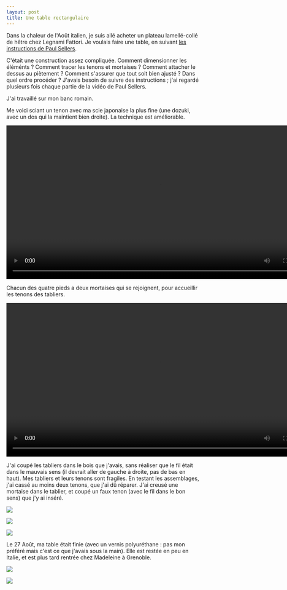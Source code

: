 ```yaml
---
layout: post
title: Une table rectangulaire
---
```


Dans la chaleur de l'Août italien, je suis allé acheter un plateau
lamellé-collé de hêtre chez Legnami Fattori. Je voulais faire une
table, en suivant [les instructions de Paul
Sellers](https://woodworkingmasterclasses.com/videos/make-table-project-info/).

C'était une construction assez compliquée. Comment dimensionner les
éléménts ? Comment tracer les tenons et mortaises ? Comment attacher
le dessus au piètement ? Comment s'assurer que tout soit bien ajusté ?
Dans quel ordre procéder ? J'avais besoin de suivre des instructions ;
j'ai regardé plusieurs fois chaque partie de la vidéo de Paul Sellers.

J'ai travaillé sur mon banc romain.


Me voici sciant un tenon avec ma scie japonaise la plus fine (une
dozuki, avec un dos qui la maintient bien droite). La technique est
améliorable.

<video controls width="800">
  <source src="/media/table-droite-images/AD9-pzk99cr1RZwA7lLcDBeMc7AkYRun7BG5DE8c9mHYbzB6P5QnzftSg5ga5Q97mO30ru6Gv05WRFIO4kZVLgnk0vl6UbajbQ-dv.mp4" type="video/mp4" />
</video>

Chacun des quatre pieds a deux mortaises qui se rejoignent, pour
accueillir les tenons des tabliers.

<video controls width="800">
  <source src="/media/table-droite-images/AD9-pznxmgJVix5d47bIGCoY2bIo0tVUKfMveKt1nGHJE088dJOS_2yC4Mu3HnD-crIvO5foO_fDLVq5ReqOTPD6tefu6w0WwA-dv.mp4" type="video/mp4" />
</video>

J'ai coupé les tabliers dans le bois que j'avais, sans réaliser que le
fil était dans le mauvais sens (il devrait aller de gauche à droite,
pas de bas en haut). Mes tabliers et leurs tenons sont fragiles. En
testant les assemblages, j'ai cassé au moins deux tenons, que j'ai dû
réparer. J'ai creusé une mortaise dans le tablier, et coupé un faux
tenon (avec le fil dans le bon sens) que j'y ai inséré.

 ![](/media/table-droite-images/AD9-pzlNnlRoRpS5t-713bt49NiDULbwS3Kuh_NqS3eTShEEarhhFdKsxslc9MlhgLyssqpKiLHekIFzeLNzVZcOPt4EYRd5ng%3Dw800-h800.jpg)
 
 ![](/media/table-droite-images/AD9-pznJR2Yqoltz0FegHv_fqES97PtK-_5WhDZF4AGH-dIuyIpptG1ZnwvDd0ydsC-INzPFVLRk9V8gBE7OyGViG0eqb8cZcw%3Dw800-h800.jpg)

![](/media/table-droite-images/AD9-pznJPMIDogRR-kYUc-8IY1APrz7x97ydVh9koMvrn9B5wYO1suMhviBzr0toUvQA4poJ7Fa9P99ht-J_GbNpRixCtAuCZQ%3Dw800-h800.jpg)

Le 27 Août, ma table était finie (avec un vernis polyuréthane : pas
mon préféré mais c'est ce que j'avais sous la main). Elle est restée
en peu en Italie, et est plus tard rentrée chez Madeleine à Grenoble.

 ![](/media/table-droite-images/AD9-pznM9AATmwKMQ4SYDbXAh9PKGn4i_mkaUrP1fLFdCT3dyvWdrZOdNC96O5Ypy1BKlBuzGY8X7x6OERrC_OG1eXerk8Eh2g%3Dw800-h800.jpg)

![](/media/table-droite-images/AD9-pzmvc2j9UmE-CmoVnzPs-xSP2EotPLLwiN7f7Mumdut9Xc2LjSCFYf0IBZ39HyK2--q81k6lwjZEMU71681YaWUHJn0Oiw%3Dw800-h800.jpg) 
